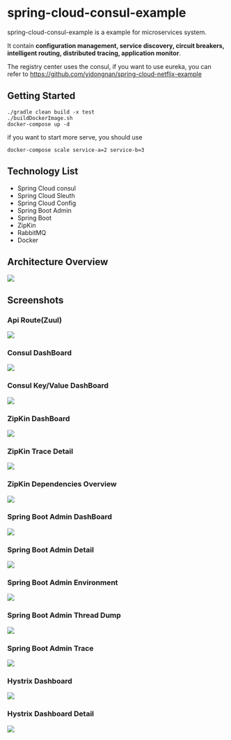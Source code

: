 # spring-cloud-consul-example
spring-cloud-consul-example is a example for microservices system.

It contain 
**configuration management, service discovery, circuit breakers, intelligent routing, distributed tracing, application monitor**.

The registry center uses the consul, if you want to use eureka, you can refer to https://github.com/yidongnan/spring-cloud-netflix-example

## Getting Started
```shell
./gradle clean build -x test
./buildDockerImage.sh
docker-compose up -d
```
if you want to start more serve, you should use 
```shell
docker-compose scale service-a=2 service-b=3  
```

## Technology List
* Spring Cloud consul
* Spring Cloud Sleuth
* Spring Cloud Config
* Spring Boot Admin
* Spring Boot
* ZipKin
* RabbitMQ
* Docker

## Architecture Overview
[](url "title")
<img src="https://raw.githubusercontent.com/yidongnan/spring-cloud-consul-example/master/screenshots/Architecture.png">

## Screenshots
### Api Route(Zuul)
[](url "title")
<img src="https://raw.githubusercontent.com/yidongnan/spring-cloud-consul-example/master/screenshots/Selection_001.png">

### Consul DashBoard
[](url "title")
<img src="https://raw.githubusercontent.com/yidongnan/spring-cloud-consul-example/master/screenshots/Selection_002.png">

### Consul Key/Value DashBoard
[](url "title")
<img src="https://raw.githubusercontent.com/yidongnan/spring-cloud-consul-example/master/screenshots/Selection_003.png">

### ZipKin DashBoard
[](url "title")
<img src="https://raw.githubusercontent.com/yidongnan/spring-cloud-consul-example/master/screenshots/Selection_004.png">

### ZipKin Trace Detail
[](url "title")
<img src="https://raw.githubusercontent.com/yidongnan/spring-cloud-consul-example/master/screenshots/Selection_005.png">

### ZipKin Dependencies Overview
[](url "title")
<img src="https://raw.githubusercontent.com/yidongnan/spring-cloud-consul-example/master/screenshots/Selection_006.png">

### Spring Boot Admin DashBoard
[](url "title")
<img src="https://raw.githubusercontent.com/yidongnan/spring-cloud-consul-example/master/screenshots/Selection_007.png">

### Spring Boot Admin Detail
[](url "title")
<img src="https://raw.githubusercontent.com/yidongnan/spring-cloud-consul-example/master/screenshots/Selection_008.png">

### Spring Boot Admin Environment
[](url "title")
<img src="https://raw.githubusercontent.com/yidongnan/spring-cloud-consul-example/master/screenshots/Selection_009.png">

### Spring Boot Admin Thread Dump
[](url "title")
<img src="https://raw.githubusercontent.com/yidongnan/spring-cloud-consul-example/master/screenshots/Selection_010.png">

### Spring Boot Admin Trace
[](url "title")
<img src="https://raw.githubusercontent.com/yidongnan/spring-cloud-consul-example/master/screenshots/Selection_011.png">

### Hystrix Dashboard
[](url "title")
<img src="https://raw.githubusercontent.com/yidongnan/spring-cloud-consul-example/master/screenshots/Selection_012.png">

### Hystrix Dashboard Detail
[](url "title")
<img src="https://raw.githubusercontent.com/yidongnan/spring-cloud-consul-example/master/screenshots/Selection_013.png">
